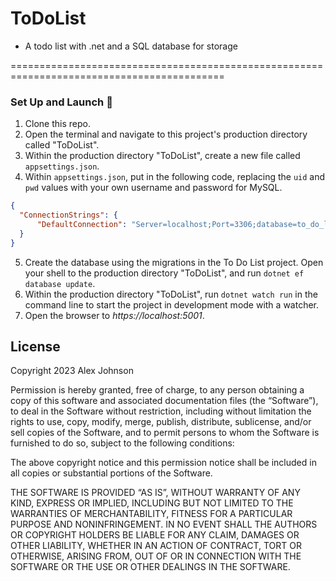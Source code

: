 # ToDoList
* A todo list with .net and a SQL database for storage

===========================================================================================

### Set Up and Launch 🚀

1. Clone this repo.
2. Open the terminal and navigate to this project's production directory called "ToDoList".
3. Within the production directory "ToDoList", create a new file called `appsettings.json`.
4. Within `appsettings.json`, put in the following code, replacing the `uid` and `pwd` values with your own username and password for MySQL.

```json
{
  "ConnectionStrings": {
      "DefaultConnection": "Server=localhost;Port=3306;database=to_do_list_with_many_to_many;uid=root;pwd=epicodus;"
  }
}
```

5. Create the database using the migrations in the To Do List project. Open your shell to the production directory "ToDoList", and run `dotnet ef database update`. 
6. Within the production directory "ToDoList", run `dotnet watch run` in the command line to start the project in development mode with a watcher.
7. Open the browser to _https://localhost:5001_.

## License
Copyright 2023 Alex Johnson

Permission is hereby granted, free of charge, to any person obtaining a copy of this software and associated documentation files (the “Software”), to deal in the Software without restriction, including without limitation the rights to use, copy, modify, merge, publish, distribute, sublicense, and/or sell copies of the Software, and to permit persons to whom the Software is furnished to do so, subject to the following conditions:

The above copyright notice and this permission notice shall be included in all copies or substantial portions of the Software.

THE SOFTWARE IS PROVIDED “AS IS”, WITHOUT WARRANTY OF ANY KIND, EXPRESS OR IMPLIED, INCLUDING BUT NOT LIMITED TO THE WARRANTIES OF MERCHANTABILITY, FITNESS FOR A PARTICULAR PURPOSE AND NONINFRINGEMENT. IN NO EVENT SHALL THE AUTHORS OR COPYRIGHT HOLDERS BE LIABLE FOR ANY CLAIM, DAMAGES OR OTHER LIABILITY, WHETHER IN AN ACTION OF CONTRACT, TORT OR OTHERWISE, ARISING FROM, OUT OF OR IN CONNECTION WITH THE SOFTWARE OR THE USE OR OTHER DEALINGS IN THE SOFTWARE.
